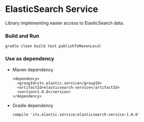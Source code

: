 # ElasticSearch Service
Library implementing easier access to ElasticSearch data.

### Build and Run
```
gradle clean build test publishToMavenLocal
```

### Use as dependency
* Maven dependency
  ```
  <dependency>
    <groupId>itx.elastic.service</groupId>
    <artifactId>elasticsearch-service</artifactId>
    <version>1.0.0</version>
  </dependency>
  ```
* Gradle dependency
  ```
  compile 'itx.elastic.service:elasticsearch-service:1.0.0'
  ```
  